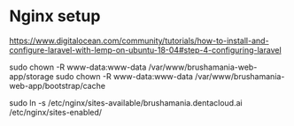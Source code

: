 # Nginx setup

https://www.digitalocean.com/community/tutorials/how-to-install-and-configure-laravel-with-lemp-on-ubuntu-18-04#step-4-configuring-laravel

sudo chown -R www-data:www-data /var/www/brushamania-web-app/storage
sudo chown -R www-data:www-data /var/www/brushamania-web-app/bootstrap/cache

sudo ln -s /etc/nginx/sites-available/brushamania.dentacloud.ai /etc/nginx/sites-enabled/
